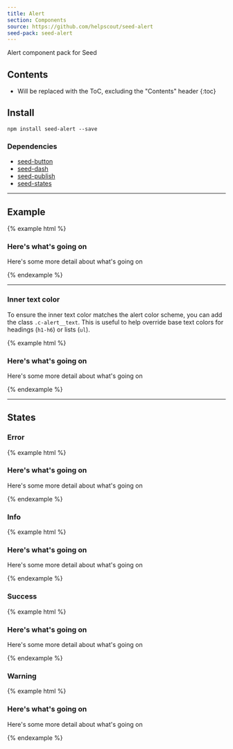 ```yaml
---
title: Alert
section: Components
source: https://github.com/helpscout/seed-alert
seed-pack: seed-alert
---
```


Alert component pack for Seed

## Contents

* Will be replaced with the ToC, excluding the "Contents" header
{:toc}

## Install

```
npm install seed-alert --save
```


### Dependencies

* [seed-button](/seed/packs/seed-button)
* [seed-dash](/seed/packs/seed-dash)
* [seed-publish](/seed/packs/seed-publish)
* [seed-states](/seed/packs/seed-states)


---


## Example

{% example html %}
<div class="c-alert">
  <h3>Here's what's going on</h3>
  <p>Here's some more detail about what's going on</p>
</div>
{% endexample %}


---


### Inner text color

To ensure the inner text color matches the alert color scheme, you can add the class `.c-alert__text`. This is useful to help override base text colors for headings (`h1-h6`) or lists (`ul`).

{% example html %}
<div class="c-alert">
  <h3>Here's what's going on</h3>
  <p class="c-alert__text">
    Here's some more detail about what's going on
  </p>
</div>
{% endexample %}


---


## States


### Error

{% example html %}
<div class="c-alert is-error">
  <h3>Here's what's going on</h3>
  <p>Here's some more detail about what's going on</p>
</div>
{% endexample %}


### Info

{% example html %}
<div class="c-alert is-info">
  <h3>Here's what's going on</h3>
  <p>Here's some more detail about what's going on</p>
</div>
{% endexample %}


### Success

{% example html %}
<div class="c-alert is-success">
  <h3>Here's what's going on</h3>
  <p>Here's some more detail about what's going on</p>
</div>
{% endexample %}


### Warning

{% example html %}
<div class="c-alert is-warning">
  <h3>Here's what's going on</h3>
  <p>Here's some more detail about what's going on</p>
</div>
{% endexample %}
